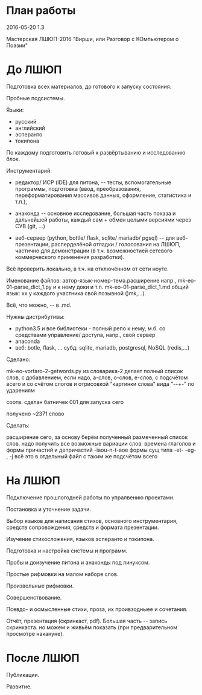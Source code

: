 План работы
=====================================

2016-05-20 1.3

Мастерская ЛШЮП-2016
"Вирши, или Разговор с КОмпьютером о Поэзии"


До ЛШЮП
=====================================

Подготовка всех материалов,
до готового к запуску состояния.

Пробные подсистемы.

Языки:
- русский
- английский
- эсперанто
- токипона

По каждому подготовить готовый к развёртыванию и исследованию блок.

Инструментарий:

- редактор/ ИСР (IDE) для питона, -- 
тесты, вспомогательные программы, подготовка (ввод, преобразования,
переформатирования массивов данных, оформление, статистика и т.п.), 

- анаконда -- основное исследование,
большая часть показа и дальнейшей работы,
каждый сам + обмен целыми версиями через СУВ (git, ...)

- веб-сервер (python, bottle/ flask, sqlite/ mariadb/ pgsql) -- 
для веб-презентации, расперделёной отладки / голосования на ЛШЮП, 
частично для демонстрации (в т.ч. возможностией сетевого коммерческого
применения разработки).

Всё проверить локально,
в т.ч. на отключённом от сети ноуте.

Именование файлов:
автор-язык-номер-тема.расширение
напр.,
mk-eo-01-parse_dict_1.py
и к нему доки и т.п. 
mk-eo-01-parse_dict_1.md
общий язык: xx
у каждого участника свой позывной ()mk,...). 

Всё, что можно, -- в .md.

Нужны дистрибутивы:
- python3.5 
и все библиотеки - полный репо к нему,
м.б. со средствами управление/ доступа, напр., свой сервер
- anaconda
- веб: botle, flask, ... 
субд: sqlite, mariadb, postgresql, NoSQL (redis,...)

Сделано:

mk-eo-vortaro-2-getwords.py
из словарика-2 делает полный список слов, 
с добавлением, если надо, a-слов, о-слов, е-слов,
с подсчётом всего и со счётом слогов 
и отрисовкой "картинки слова" вида "--+-" по ударениям

соотв. сделан батничек 001 для запуска сего

получено ~2371 слово

Сделать:

расширение сего, 
за основу берём полученный размеченный список слов.
надо получить все возможные вариации слов:
времена глаголов и формы причастий и депричастий -iaou-n-t-aoe
формы сущ типа -et- -eg- , -j
всё это в отдельный файл
с таким же подсчётом всего


На ЛШЮП
=====================================

Подключение прошлогодней работы по упралвению проектами.

Постановка и уточнение задачи.

Выбор языков для написания стихов, 
основного инструментария, 
средств сопровождения,
средств и формата презентации.

Изучение стихосложения,
языков эсперанто и токипона.

Подготовка и настройка системы и программ.

Пробы и доизучение питона и анаконды под линуксом.

Простые рифмовки на малом наборе слов.

Произвольные рифмовки.

Совершенствование.

Псевдо- и осмысленные стихи, проза, их проивзодныее и сочетания.

Отчёт, презентация (скринкаст, pdf).
Большая часть -- запись скринкаста. но можем и живьём показать 
(при предварительном просмотре накануне).


После ЛШЮП
=====================================

Публикации.

Развитие.


